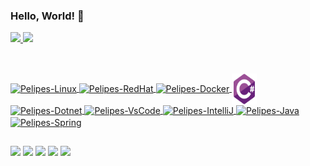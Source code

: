 ### Hello, World! 👋

<div>
  <a href="https://github.com/luisfelipecabral">
  <img height="180em" src="https://github-readme-stats.vercel.app/api?username=luisfelipecabral&show_icons=true&theme=dark&include_all_commits=true&count_private=true"/>
  <img height="180em" src="https://github-readme-stats.vercel.app/api/top-langs/?username=luisfelipecabral&layout=compact&langs_count=7&theme=dark"/>
</div>
  
  ##
  
<div style="display: inline_block"><br>
  <img align="center" alt="Pelipes-Linux" height="50" width="50" src="https://cdn.jsdelivr.net/gh/devicons/devicon/icons/linux/linux-original.svg">
  <img align="center" alt="Pelipes-RedHat" height="60" width="50" src="https://cdn.jsdelivr.net/gh/devicons/devicon/icons/redhat/redhat-original-wordmark.svg">
  <img align="center" alt="Pelipes-Docker" height="60" width="50" src="https://cdn.jsdelivr.net/gh/devicons/devicon/icons/docker/docker-original-wordmark.svg">
  <img align="center" alt="Pelipes-Csharp" height="50" width="40" src="https://raw.githubusercontent.com/devicons/devicon/master/icons/csharp/csharp-original.svg">
  <img align="center" alt="Pelipes-Dotnet" height="50" width="40" src="https://cdn.jsdelivr.net/gh/devicons/devicon/icons/dotnetcore/dotnetcore-original.svg">
  <img align="center" alt="Pelipes-VsCode" height="50" width="40" src="https://cdn.jsdelivr.net/gh/devicons/devicon/icons/vscode/vscode-original.svg">
  <img align="center" alt="Pelipes-IntelliJ" height="50" width="40" src="https://cdn.jsdelivr.net/gh/devicons/devicon/icons/intellij/intellij-original.svg">
  <img align="center" alt="Pelipes-Java" height="60" width="50" src="https://cdn.jsdelivr.net/gh/devicons/devicon/icons/java/java-original-wordmark.svg">
  <img align="center" alt="Pelipes-Spring" height="60" width="50" src="https://cdn.jsdelivr.net/gh/devicons/devicon/icons/spring/spring-original-wordmark.svg">
</div>  

  ##
    
<div> 
  <a href="https://www.linkedin.com/in/luisfelipecabral" target="_blank"><img src="https://img.shields.io/badge/-LinkedIn-%230077B5?style=for-the-badge&logo=linkedin&logoColor=white" target="_blank"></a> 
  <a href="https://www.twitch.tv/luisfelipedevops" target="_blank"><img src="https://img.shields.io/badge/Twitch-9146FF?style=for-the-badge&logo=twitch&logoColor=white" target="_blank"></a>
  <a href="https://telegram.me/pelipes" target="_blank"><img src="https://img.shields.io/badge/Telegram-2CA5E0?style=for-the-badge&logo=telegram&logoColor=white" target="_blank"></a>
  <a href="https://twitter.com/PelipesDevOps" target="_blank"><img src="https://img.shields.io/badge/Twitter-1DA1F2?style=for-the-badge&logo=twitter&logoColor=white" target="_blank"></a>
  <a href="https://discord.gg/ERJGUFb8pu" target="_blank"><img src="https://img.shields.io/badge/Discord-7289DA?style=for-the-badge&logo=discord&logoColor=white" target="_blank"></a>
  
</div>
